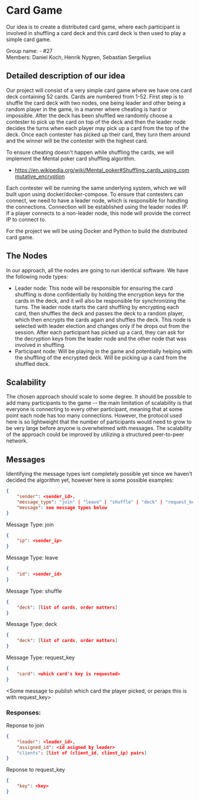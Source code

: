 # Card Game

Our idea is to create a distributed card game, where each participant is involved in shuffling a card deck and this card deck is then used to play a simple card game.

Group name: - #27  
Members: Daniel Koch, Henrik Nygren, Sebastian Sergelius

## Detailed description of our idea

Our project will consist of a very simple card game where we have one card deck containing 52 cards. Cards are numbered from 1-52. First step is to shuffle the card deck with two nodes, one being leader and other being a random player in the game, in a manner where cheating is hard or impossible. After the deck has been shuffled we randomly choose a contester to pick up the card on top of the deck and then the leader node decides the turns when each player may pick up a card from the top of the deck. Once each contester has picked up their card, they turn them around and the winner will be the contester with the highest card.

To ensure cheating doesn't happen while shuffling the cards, we will implement the Mental poker card shuffling algorithm.
* https://en.wikipedia.org/wiki/Mental_poker#Shuffling_cards_using_commutative_encryption

Each contester will be running the same underlying system, which we will built upon using docker/docker-compose. To ensure that contesters can connect, we need to have a leader node, which is responsible for handling the connections. Connection will be established using the leader nodes IP. If a player connects to a non-leader node, this node will provide the correct IP to connect to.

For the project we will be using Docker and Python to build the distributed card game.

## The Nodes

In our approach, all the nodes are going to run identical software. We have the following node types:

- Leader node: This node will be responsible for ensuring the card shuffling is done confidentially by holding the encryption keys for the cards in the deck, and it will also be responsible for synchronizing the turns. The leader node starts the card shuffling by encrypting each card, then shuffles the deck and passes the deck to a random player, which then encrypts the cards again and shuffles the deck. This node is selected with leader election and changes only if he drops out from the session. After each participant has picked up a card, they can ask for the decryption keys from the leader node and the other node that was involved in shuffling.
- Participant node: Will be playing in the game and potentially helping with the shuffling of the encrypted deck. Will be picking up a card from the shuffled deck.

## Scalability

The chosen approach should scale to some degree. It should be possible to add many participants to the game -- the main limitation of scalability is that everyone is connecting to every other participant, meaning that at some point each node has too many connections. However, the protocol used here is so lightweight that the number of participants would need to grow to be very large before anyone is overwhelmed with messages. The scalability of the approach could be improved by utilizing a structured peer-to-peer network.

## Messages
Identifying the message types isnt completely possible yet since we haven't decided the algorithm yet, however
here is some possible examples:

```json
{
    "sender": <sender_id>,
    "message_type": "join" | "leave" | "shuffle" | "deck" | "request_key",
    "message": see message types below
}
```
Message Type: join
```json
{
    "ip": <sender_ip>
}
```
Message Type: leave
```json
{
    "id": <sender_id>
}
```
Message Type: shuffle
```json
{
    "deck": [list of cards, order matters]
}
```
Message Type: deck
```json
{
    "deck": [list of cards, order matters]
}
```
Message Type: request_key
```json
{
    "card": <which card's key is requested>
}
```

<Some message to publish which card the player picked, or peraps this is with request_key>

### Responses:

Reponse to join
```json
{
    "leader": <leader_id>,
    "assigned_id": <id asigned by leader>
    "clients": [list of (client_id, client_ip) pairs]
}
```
Reponse to request_key
```json
{
    "key": <key>
}
```
